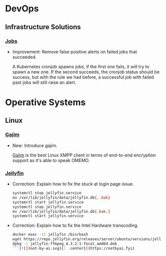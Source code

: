 # DevOps

## Infrastructure Solutions

### [Jobs](kubernetes_jobs.md)

* Improvement: Remove false positive alerts on failed jobs that succeeded.

    A Kubernetes cronjob spawns jobs, if the first one fails, it will try to spawn a new one. If the second succeeds, the cronjob status should be success, but with the rule we had before, a successful job with failed past jobs will still raise an alert.
    

# Operative Systems

## Linux

### [Gajim](gajim.md)

* New: Introduce gajim.

    [Gajim](https://gajim.org/) is the best Linux XMPP client in terms of end-to-end
    encryption support as it's able to speak OMEMO.

### [Jellyfin](jellyfin.md)

* Correction: Explain how to fix the stuck at login page issue.

    ```bash
    systemctl stop jellyfin.service
    mv /var/lib/jellyfin/data/jellyfin.db{,.bak}
    systemctl start jellyfin.service
    systemctl stop jellyfin.service
    mv /var/lib/jellyfin/data/jellyfin.db{.bak,}
    systemctl start jellyfin.service
    ```

* Correction: Explain how to fix the Intel Hardware transcoding.

    ```bash
    docker exec -it jellyfin /bin/bash
    wget https://repo.jellyfin.org/releases/server/ubuntu/versions/jellyfin-ffmpeg/4.3.2-1/jellyfin-ffmpeg_4.3.2-1-focal_amd64.deb
    dpkg -i jellyfin-ffmpeg_4.3.2-1-focal_amd64.deb
    ```[![](not-by-ai.svg){: .center}](https://notbyai.fyi)
